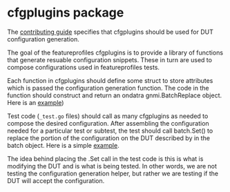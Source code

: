 # cfgplugins package

The [contributing guide](https://github.com/openconfig/featureprofiles/blob/main/CONTRIBUTING.md)
specifies that cfgplugins should be used for DUT configuration generation.  

The goal of the featureprofiles cfgplugins is to provide a library of functions that generate
resuable configuration snippets. These in turn are used to compose configurations used in
featureprofiles tests.  

Each function in cfgplugins should define some struct to store attributes which is passed the
configuration generation function.   The code in the function should construct and return an ondatra
gnmi.BatchReplace object.  Here is an [example](https://github.com/openconfig/featureprofiles/blob/bc105a443b44d862c70e91112708b5a339c71ae5/internal/cfgplugins/sflow.go#L52))

Test code (`_test.go` files) should call as many cfgplugins as needed to compose the desired
configuration.  After assembling the configuration needed for a particular test or subtest,
the test should call batch.Set() to replace the portion of the configuration on the DUT described
by in the batch object.  Here is a simple
[example](https://github.com/openconfig/featureprofiles/blob/main/feature/sflow/otg_tests/sflow_base_test/sflow_base_test.go#L212-L215).

The idea behind placing the .Set call in the test code is this is what is modifying the DUT and
is what is being tested.  In other words, we are not testing the configuration generation helper,
but rather we are testing if the DUT will accept the configuration.
